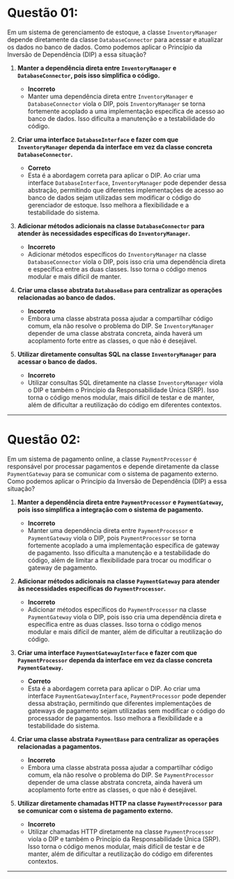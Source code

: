 # Questão 01:

Em um sistema de gerenciamento de estoque, a classe `InventoryManager` depende diretamente da classe `DatabaseConnector` para acessar e atualizar os dados no banco de dados. Como podemos aplicar o Princípio da Inversão de Dependência (DIP) a essa situação?

1. **Manter a dependência direta entre `InventoryManager` e `DatabaseConnector`, pois isso simplifica o código.**

   - **Incorreto**
   - Manter uma dependência direta entre `InventoryManager` e `DatabaseConnector` viola o DIP, pois `InventoryManager` se torna fortemente acoplado a uma implementação específica de acesso ao banco de dados. Isso dificulta a manutenção e a testabilidade do código.

2. **Criar uma interface `DatabaseInterface` e fazer com que `InventoryManager` dependa da interface em vez da classe concreta `DatabaseConnector`.**

   - **Correto**
   - Esta é a abordagem correta para aplicar o DIP. Ao criar uma interface `DatabaseInterface`, `InventoryManager` pode depender dessa abstração, permitindo que diferentes implementações de acesso ao banco de dados sejam utilizadas sem modificar o código do gerenciador de estoque. Isso melhora a flexibilidade e a testabilidade do sistema.

3. **Adicionar métodos adicionais na classe `DatabaseConnector` para atender às necessidades específicas do `InventoryManager`.**

   - **Incorreto**
   - Adicionar métodos específicos do `InventoryManager` na classe `DatabaseConnector` viola o DIP, pois isso cria uma dependência direta e específica entre as duas classes. Isso torna o código menos modular e mais difícil de manter.

4. **Criar uma classe abstrata `DatabaseBase` para centralizar as operações relacionadas ao banco de dados.**

   - **Incorreto**
   - Embora uma classe abstrata possa ajudar a compartilhar código comum, ela não resolve o problema do DIP. Se `InventoryManager` depender de uma classe abstrata concreta, ainda haverá um acoplamento forte entre as classes, o que não é desejável.

5. **Utilizar diretamente consultas SQL na classe `InventoryManager` para acessar o banco de dados.**

   - **Incorreto**
   - Utilizar consultas SQL diretamente na classe `InventoryManager` viola o DIP e também o Princípio da Responsabilidade Única (SRP). Isso torna o código menos modular, mais difícil de testar e de manter, além de dificultar a reutilização do código em diferentes contextos.

---

# Questão 02:

Em um sistema de pagamento online, a classe `PaymentProcessor` é responsável por processar pagamentos e depende diretamente da classe `PaymentGateway` para se comunicar com o sistema de pagamento externo. Como podemos aplicar o Princípio da Inversão de Dependência (DIP) a essa situação?

1. **Manter a dependência direta entre `PaymentProcessor` e `PaymentGateway`, pois isso simplifica a integração com o sistema de pagamento.**

   - **Incorreto**
   - Manter uma dependência direta entre `PaymentProcessor` e `PaymentGateway` viola o DIP, pois `PaymentProcessor` se torna fortemente acoplado a uma implementação específica de gateway de pagamento. Isso dificulta a manutenção e a testabilidade do código, além de limitar a flexibilidade para trocar ou modificar o gateway de pagamento.

2. **Adicionar métodos adicionais na classe `PaymentGateway` para atender às necessidades específicas do `PaymentProcessor`.**

   - **Incorreto**
   - Adicionar métodos específicos do `PaymentProcessor` na classe `PaymentGateway` viola o DIP, pois isso cria uma dependência direta e específica entre as duas classes. Isso torna o código menos modular e mais difícil de manter, além de dificultar a reutilização do código.

3. **Criar uma interface `PaymentGatewayInterface` e fazer com que `PaymentProcessor` dependa da interface em vez da classe concreta `PaymentGateway`.**

   - **Correto**
   - Esta é a abordagem correta para aplicar o DIP. Ao criar uma interface `PaymentGatewayInterface`, `PaymentProcessor` pode depender dessa abstração, permitindo que diferentes implementações de gateways de pagamento sejam utilizadas sem modificar o código do processador de pagamentos. Isso melhora a flexibilidade e a testabilidade do sistema.

4. **Criar uma classe abstrata `PaymentBase` para centralizar as operações relacionadas a pagamentos.**

   - **Incorreto**
   - Embora uma classe abstrata possa ajudar a compartilhar código comum, ela não resolve o problema do DIP. Se `PaymentProcessor` depender de uma classe abstrata concreta, ainda haverá um acoplamento forte entre as classes, o que não é desejável.

5. **Utilizar diretamente chamadas HTTP na classe `PaymentProcessor` para se comunicar com o sistema de pagamento externo.**

   - **Incorreto**
   - Utilizar chamadas HTTP diretamente na classe `PaymentProcessor` viola o DIP e também o Princípio da Responsabilidade Única (SRP). Isso torna o código menos modular, mais difícil de testar e de manter, além de dificultar a reutilização do código em diferentes contextos.

---
